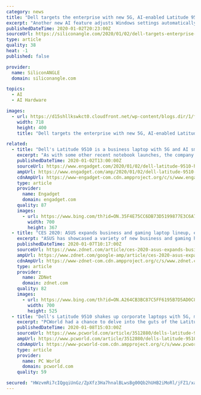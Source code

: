 ```yaml
---
category: news
title: "Dell targets the enterprise with new 5G, AI-enabled Latitude 9510 laptop"
excerpt: "Another new AI feature adjusts Windows settings automatically to conserve electricity when the ... It features a compact 13.4-inch display, a 10-nanometer chip from Intel’s Ice Lake series and up to 32 gigabytes of RAM. Show your support for our mission by our 1-click subscribe to our YouTube Channel (below) — The more subscribers we ..."
publishedDateTime: 2020-01-02T20:23:00Z
sourceUrl: https://siliconangle.com/2020/01/02/dell-targets-enterprise-new-5g-ai-enabled-latitude-9510-laptop/
type: article
quality: 38
heat: -1
published: false

provider:
  name: SiliconANGLE
  domain: siliconangle.com

topics:
  - AI
  - AI Hardware

images:
  - url: https://d15shllkswkct0.cloudfront.net/wp-content/blogs.dir/1/files/2020/01/dell.png
    width: 718
    height: 400
    title: "Dell targets the enterprise with new 5G, AI-enabled Latitude 9510 laptop"

related:
  - title: "Dell's Latitude 9510 is a business laptop with 5G and AI smarts"
    excerpt: "As with some other recent notebook launches, the company is highlighting a few superlatives here. Dell is calling the Latitude 9510 \"world's most intelligent 15-inch PC with built-in AI,\" the \"world's smallest, lightest ultra-premium business 15-inch PC\" and the \"longest running 15-inch PC.\" That's a lot to promise, but let's start with one ..."
    publishedDateTime: 2020-01-02T13:00:00Z
    sourceUrl: https://www.engadget.com/2020/01/02/dell-latitude-9510-hands-on-specs-ai-battery-life/
    ampUrl: https://www.engadget.com/amp/2020/01/02/dell-latitude-9510-hands-on-specs-ai-battery-life/
    cdnAmpUrl: https://www-engadget-com.cdn.ampproject.org/c/s/www.engadget.com/amp/2020/01/02/dell-latitude-9510-hands-on-specs-ai-battery-life/
    type: article
    provider:
      name: Engadget
      domain: engadget.com
    quality: 87
    images:
      - url: https://www.bing.com/th?id=ON.35F4E75CC6DB73D5199877E3C6A74621
        width: 700
        height: 367
  - title: "CES 2020: ASUS expands business and gaming laptop lineup, explores AI IoT market"
    excerpt: "ASUS has showcased a variety of new business and gaming hardware at CES 2020, together with an interesting pivot to AI Internet of Things (AIoT) applications. In Las Vegas this year, the Taiwanese tech giant revealed a range of notebooks, desktops, and laptops, of which the 14-inch Chromebook Flip C436 comes with up to a 10th-generation Intel ..."
    publishedDateTime: 2020-01-07T10:17:00Z
    sourceUrl: https://www.zdnet.com/article/ces-2020-asus-expands-business-laptop-lineup-begins-to-explore-ai-iot-app-market/
    ampUrl: https://www.zdnet.com/google-amp/article/ces-2020-asus-expands-business-laptop-lineup-begins-to-explore-ai-iot-app-market/
    cdnAmpUrl: https://www-zdnet-com.cdn.ampproject.org/c/s/www.zdnet.com/google-amp/article/ces-2020-asus-expands-business-laptop-lineup-begins-to-explore-ai-iot-app-market/
    type: article
    provider:
      name: ZDNet
      domain: zdnet.com
    quality: 82
    images:
      - url: https://www.bing.com/th?id=ON.A264CB3BC87C5FF6195B7D5AD0C86F3F
        width: 700
        height: 525
  - title: "Dell's Latitude 9510 shakes up corporate laptops with 5G, machine learning and thin bezels"
    excerpt: "PCWorld had a chance to delve into the guts of the Latitude 9510, learning more about what’s in it and how it was built. Here are the coolest things we saw: Melissa Riofrio/IDG The Dell Latitude 9510 is shown disassembled, with (top, left to right) the magnesium bottom panel, the aluminum display lid, and the internals; and (bottom ..."
    publishedDateTime: 2020-01-08T15:03:00Z
    sourceUrl: https://www.pcworld.com/article/3512880/dells-latitude-9510-shakes-up-corporate-laptops-with-5g-machine-learning-and-thin-bezels.html
    ampUrl: https://www.pcworld.com/article/3512880/dells-latitude-9510-shakes-up-corporate-laptops-with-5g-machine-learning-and-thin-bezels.amp.html
    cdnAmpUrl: https://www-pcworld-com.cdn.ampproject.org/c/s/www.pcworld.com/article/3512880/dells-latitude-9510-shakes-up-corporate-laptops-with-5g-machine-learning-and-thin-bezels.amp.html
    type: article
    provider:
      name: PC World
      domain: pcworld.com
    quality: 59

secured: "HWzvmRi7cIQgqiUnGz/ZpXfz3Ha7hnalBLwsBg00Qb2hUHB2iMoRl/jFZ1/xa57ukE3q8gsRMb1xzCqgrungQw5+8FgkAU0ODIi+gMg6Hm/MlEDq5z+HHZ+/BeMzoyZKoXkjcev97vPuDntstoq5hjFo8k3hS5ECWzBt3dfUx9jQoH9KvelBt43uLPVO+HonA3OP1KYab9I1XlrHnxS/8P5r7LaPj63enF3TCtGzmQ81jC+xvLKFa5+WflP3fnSq07vKY3kC72t54khqtWw+Aw==;JzosYec6PrOwl71KKhryzA=="
---
```


